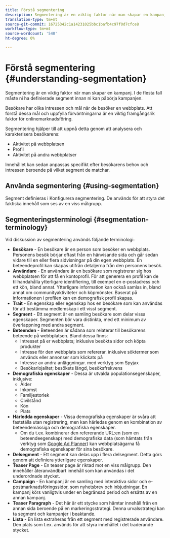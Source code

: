 ```yaml
---
title: Förstå segmentering
description: Segmentering är en viktig faktor när man skapar en kampanj
translation-type: tm+mt
source-git-commit: 16725342c1a14231025bbc1bafb4c97f0d7cfce8
workflow-type: tm+mt
source-wordcount: '540'
ht-degree: 0%

---
```



# Förstå segmentering {#understanding-segmentation}

Segmentering är en viktig faktor när man skapar en kampanj. I de flesta fall måste ni ha definierade segment innan ni kan påbörja kampanjen.

Besökare har olika intressen och mål när de besöker en webbplats. Att förstå dessa mål och uppfylla förväntningarna är en viktig framgångsrik faktor för onlinemarknadsföring.

Segmentering hjälper till att uppnå detta genom att analysera och karakterisera besökarens:

* Aktivitet på webbplatsen
* Profil
* Aktivitet på andra webbplatser

Innehållet kan sedan anpassas specifikt efter besökarens behov och intressen beroende på vilket segment de matchar.

## Använda segmentering {#using-segmentation}

Segment definieras i Konfigurera segmentering. De används för att styra det faktiska innehåll som ses av en viss målgrupp.<!--Segments are defined in [Configuring Segmentation](/help/sites-administering/campaign-segmentation.md). They are used to steer the actual content seen by a specific target audience.-->

## Segmenteringsterminologi {#segmentation-terminology}

Vid diskussion av segmentering används följande terminologi:

* **Besökare**  - En besökare är en person som besöker en webbplats. Personens besök börjar oftast från en hänvisande sida och går sedan vidare till en eller flera sidvisningar på din egen webbplats. En beteendeprofil kan skapas utifrån detaljerna från den personens besök.
* **Användare**  - En användare är en besökare som registrerar sig hos webbplatsen för att få en kontoprofil. För att generera en profil kan de tillhandahålla ytterligare identifiering, till exempel en e-postadress och ett kön, bland annat. Ytterligare information kan också samlas in, bland annat om communityaktiviteter och köpmönster. Baserat på informationen i profilen kan en demografisk profil skapas.
* **Trait**  - En egenskap eller egenskap hos en besökare som kan användas för att bestämma medlemskap i ett visst segment.
* **Segment**  - Ett segment är en samling besökare som delar vissa egenskaper. Segmenten bör vara distinkta, med ett minimum av överlappning med andra segment.
* **Beteenden**  - Beteenden är sådana som relaterar till besökarens beteende på webbplatsen. Bland dessa finns:
   * Intresset på er webbplats; inklusive besökta sidor och köpta produkter
   * Intresse för den webbplats som refererar. inklusive söktermer som används eller annonser som klickats på
   * Intresse av andra anläggningar. med verktyg som Spyjax
   * Besökarlojalitet; besökets längd, besöksfrekvens
* **Demografiska egenskaper**  - Dessa är utvalda populationsegenskaper, inklusive:
   * Ålder
   * Inkomst
   * Familjestorlek
   * Civilstånd
   * Kön
   * Plats
* **Härledda egenskaper**  - Vissa demografiska egenskaper är svåra att fastställa utan registrering, men kan härledas genom en kombination av beteendemässiga och demografiska egenskaper.
   * Om du t.ex. kombinerar den refererande URL:en (som en beteendeegenskap) med demografiska data (som hämtats från verktyg som [Google Ad Planner](https://www.google.com/adplanner/)) kan webbplatsägarna få demografiska egenskaper för sina besökare.
* **Delsegment**  - Ett segment kan delas upp i flera delsegment. Detta görs genom att definiera ytterligare egenskaper.
* **Teaser Page**  - En teaser page är riktad mot en viss målgrupp. Den innehåller återanvändbart innehåll som kan användas i det underordnade stycket.
* **Campaign**  - En kampanj är en samling med interaktiva sidor och e-postmarknadsföringssidor, som nyhetsbrev och inbjudningar. En kampanj körs vanligtvis under en begränsad period och ersätts av en annan kampanj.
* **Teaser Paragraph**  - Det här är ett stycke som hämtar innehåll från en annan sida beroende på en markeringsstrategi. Denna urvalsstrategi kan ta segment och kampanjer i beaktande.
* **Lista**  - En lista extraheras från ett segment med registrerade användare. Den plats som t.ex. används för att styra innehållet i det traderande stycket.
